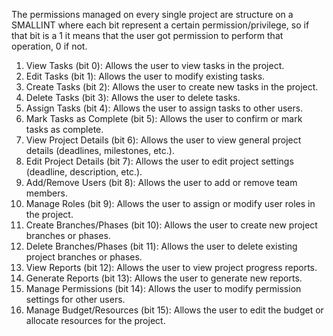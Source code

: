 The permissions managed on every single project are structure on a SMALLINT where each bit
represent a certain permission/privilege, so if that bit is a 1 it means that the user got
permission to perform that operation, 0 if not.

1. View Tasks (bit 0): Allows the user to view tasks in the project.
2. Edit Tasks (bit 1): Allows the user to modify existing tasks.
3. Create Tasks (bit 2): Allows the user to create new tasks in the project.
4. Delete Tasks (bit 3): Allows the user to delete tasks.
5. Assign Tasks (bit 4): Allows the user to assign tasks to other users.
6. Mark Tasks as Complete (bit 5): Allows the user to confirm or mark tasks as complete.
7. View Project Details (bit 6): Allows the user to view general project details (deadlines, milestones, etc.).
8. Edit Project Details (bit 7): Allows the user to edit project settings (deadline, description, etc.).
9. Add/Remove Users (bit 8): Allows the user to add or remove team members.
10. Manage Roles (bit 9): Allows the user to assign or modify user roles in the project.
11. Create Branches/Phases (bit 10): Allows the user to create new project branches or phases.
12. Delete Branches/Phases (bit 11): Allows the user to delete existing project branches or phases.
13. View Reports (bit 12): Allows the user to view project progress reports.
14. Generate Reports (bit 13): Allows the user to generate new reports.
15. Manage Permissions (bit 14): Allows the user to modify permission settings for other users.
16. Manage Budget/Resources (bit 15): Allows the user to edit the budget or allocate resources for the project.
